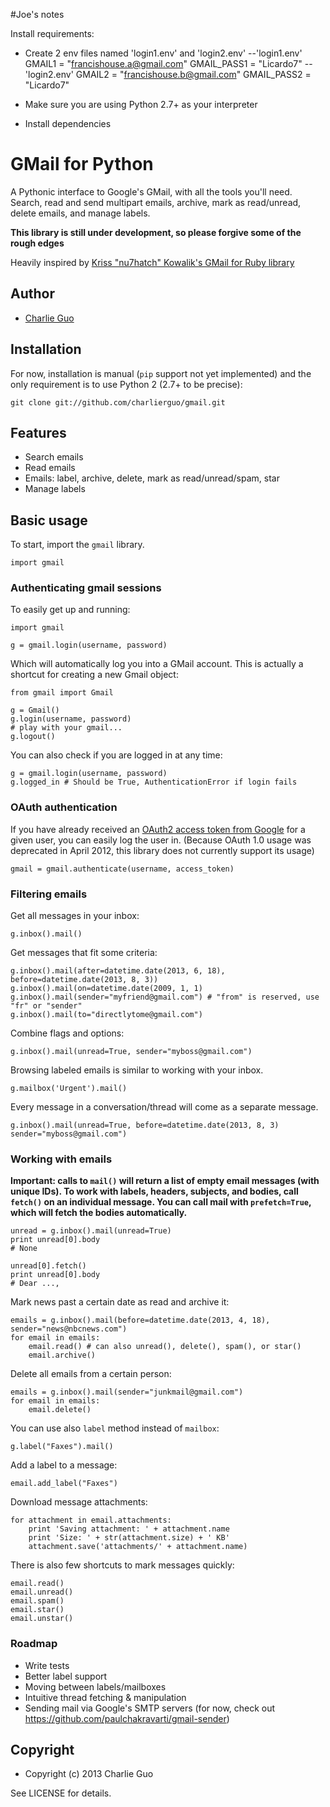 #Joe's notes


Install requirements:

* Create 2 env files named 'login1.env' and 'login2.env'
    --'login1.env'
    GMAIL1 = "francishouse.a@gmail.com"
    GMAIL_PASS1 = "Licardo7"
    --'login2.env'
    GMAIL2 = "francishouse.b@gmail.com"
    GMAIL_PASS2 = "Licardo7"

* Make sure you are using Python 2.7+ as your interpreter

* Install dependencies
















# GMail for Python

A Pythonic interface to Google's GMail, with all the tools you'll need. Search,
read and send multipart emails, archive, mark as read/unread, delete emails,
and manage labels.

__This library is still under development, so please forgive some of the rough edges__

Heavily inspired by [Kriss "nu7hatch" Kowalik's GMail for Ruby library](https://github.com/nu7hatch/gmail)

## Author

* [Charlie Guo](https://github.com/charlierguo)

## Installation

For now, installation is manual (`pip` support not yet implemented) and the only requirement is to use Python 2 (2.7+ to be precise):

    git clone git://github.com/charlierguo/gmail.git

## Features

* Search emails
* Read emails
* Emails: label, archive, delete, mark as read/unread/spam, star
* Manage labels

## Basic usage

To start, import the `gmail` library.

    import gmail

### Authenticating gmail sessions

To easily get up and running:

    import gmail

    g = gmail.login(username, password)

Which will automatically log you into a GMail account.
This is actually a shortcut for creating a new Gmail object:

    from gmail import Gmail

    g = Gmail()
    g.login(username, password)
    # play with your gmail...
    g.logout()

You can also check if you are logged in at any time:

    g = gmail.login(username, password)
    g.logged_in # Should be True, AuthenticationError if login fails

### OAuth authentication

If you have already received an [OAuth2 access token from Google](https://developers.google.com/accounts/docs/OAuth2) for a given user, you can easily log the user in. (Because OAuth 1.0 usage was deprecated in April 2012, this library does not currently support its usage)

    gmail = gmail.authenticate(username, access_token)

### Filtering emails

Get all messages in your inbox:

    g.inbox().mail()

Get messages that fit some criteria:

    g.inbox().mail(after=datetime.date(2013, 6, 18), before=datetime.date(2013, 8, 3))
    g.inbox().mail(on=datetime.date(2009, 1, 1)
    g.inbox().mail(sender="myfriend@gmail.com") # "from" is reserved, use "fr" or "sender"
    g.inbox().mail(to="directlytome@gmail.com")

Combine flags and options:

    g.inbox().mail(unread=True, sender="myboss@gmail.com")

Browsing labeled emails is similar to working with your inbox.

    g.mailbox('Urgent').mail()

Every message in a conversation/thread will come as a separate message.

    g.inbox().mail(unread=True, before=datetime.date(2013, 8, 3) sender="myboss@gmail.com")

### Working with emails

__Important: calls to `mail()` will return a list of empty email messages (with unique IDs). To work with labels, headers, subjects, and bodies, call `fetch()` on an individual message. You can call mail with `prefetch=True`, which will fetch the bodies automatically.__

    unread = g.inbox().mail(unread=True)
    print unread[0].body
    # None

    unread[0].fetch()
    print unread[0].body
    # Dear ...,

Mark news past a certain date as read and archive it:

    emails = g.inbox().mail(before=datetime.date(2013, 4, 18), sender="news@nbcnews.com")
    for email in emails:
        email.read() # can also unread(), delete(), spam(), or star()
        email.archive()

Delete all emails from a certain person:

    emails = g.inbox().mail(sender="junkmail@gmail.com")
    for email in emails:
        email.delete()

You can use also `label` method instead of `mailbox`:

    g.label("Faxes").mail()

Add a label to a message:

    email.add_label("Faxes")

Download message attachments:

    for attachment in email.attachments:
        print 'Saving attachment: ' + attachment.name
        print 'Size: ' + str(attachment.size) + ' KB'
        attachment.save('attachments/' + attachment.name)

There is also few shortcuts to mark messages quickly:

    email.read()
    email.unread()
    email.spam()
    email.star()
    email.unstar()

### Roadmap
* Write tests
* Better label support
* Moving between labels/mailboxes
* Intuitive thread fetching & manipulation
* Sending mail via Google's SMTP servers (for now, check out https://github.com/paulchakravarti/gmail-sender)

## Copyright

* Copyright (c) 2013 Charlie Guo

See LICENSE for details.
